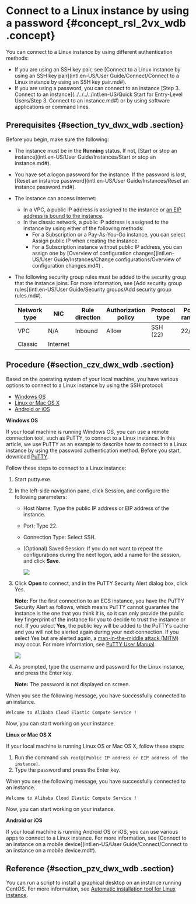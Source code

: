 # Connect to a Linux instance by using a password {#concept_rsl_2vx_wdb .concept}

You can connect to a Linux instance by using different authentication methods:

-   If you are using an SSH key pair, see [Connect to a Linux instance by using an SSH key pair](intl.en-US/User Guide/Connect/Connect to a Linux instance by using an SSH key pair.md#).
-   If you are using a password, you can connect to an instance [Step 3. Connect to an instance](../../../../intl.en-US/Quick Start for Entry-Level Users/Step 3. Connect to an instance.md#) or by using software applications or command lines.

## Prerequisites {#section_tyv_dwx_wdb .section}

Before you begin, make sure the following:

-   The instance must be in the **Running** status. If not, [Start or stop an instance](intl.en-US/User Guide/Instances/Start or stop an instance.md#).
-   You have set a logon password for the instance. If the password is lost, [Reset an instance password](intl.en-US/User Guide/Instances/Reset an instance password.md#).
-   The instance can access Internet:
    -   In a VPC, a public IP address is assigned to the instance or [an EIP address is bound to the instance](https://www.alibabacloud.com/help/doc-detail/27714.htm).
    -   In the classic network, a public IP address is assigned to the instance by using either of the following methods:
        -   For a Subscription or a Pay-As-You-Go instance, you can select Assign public IP when creating the instance.
        -   For a Subscription instance without public IP address, you can assign one by [Overview of configuration changes](intl.en-US/User Guide/Instances/Change configurations/Overview of configuration changes.md#) .
-   The following security group rules must be added to the security group that the instance joins. For more information, see [Add security group rules](intl.en-US/User Guide/Security groups/Add security group rules.md#).

    |Network type|NIC|Rule direction|Authorization policy|Protocol type|Port range|Authorization type|Authorization object |Priority|
    |------------|---|--------------|--------------------|-------------|----------|------------------|---------------------|--------|
    |VPC|N/A|Inbound|Allow|SSH \(22\)|22/22|Address Field Access|0.0.0.0/0|1|
    |Classic|Internet|


## Procedure {#section_czv_dwx_wdb .section}

Based on the operating system of your local machine, you have various options to connect to a Linux instance by using the SSH protocol:

-   [Windows OS](#windows)
-   [Linux or Mac OS X](#linux)
-   [Android or iOS](#mobile)

**Windows OS**

If your local machine is running Windows OS, you can use a remote connection tool, such as PuTTY, to connect to a Linux instance. In this article, we use PuTTY as an example to describe how to connect to a Linux instance by using the password authentication method. Before you start, download [PuTTY](http://www.chiark.greenend.org.uk/~sgtatham/putty/).

Follow these steps to connect to a Linux instance:

1.  Start putty.exe.
2.  In the left-side navigation pane, click Session, and configure the following parameters:
    -   Host Name: Type the public IP address or EIP address of the instance.
    -   Port: Type 22.
    -   Connection Type: Select SSH.
    -   \(Optional\) Saved Session: If you do not want to repeat the configurations during the next logon, add a name for the session, and click **Save**.

        ![](http://static-aliyun-doc.oss-cn-hangzhou.aliyuncs.com/assets/img/9621/5249_en-US.gif)

3.  Click **Open** to connect, and in the PuTTY Security Alert dialog box, click Yes.

    **Note:** For the first connection to an ECS instance, you have the PuTTY Security Alert as follows, which means PuTTY cannot guarantee the instance is the one that you think it is, so it can only provide the public key fingerprint of the instance for you to decide to trust the instance or not. If you select **Yes**, the public key will be added to the PuTTY’s cache and you will not be alerted again during your next connection. If you select Yes but are alerted again, a [man-in-the-middle attack \(MITM\)](https://en.wikipedia.org/wiki/Man-in-the-middle_attack) may occur. For more information, see [PuTTY User Manual](https://the.earth.li/~sgtatham/putty/0.70/htmldoc/Chapter2.html#gs-hostkey).

    ![](http://static-aliyun-doc.oss-cn-hangzhou.aliyuncs.com/assets/img/9621/5251_en-US.png)

4.  As prompted, type the username and password for the Linux instance, and press the Enter key.

    **Note:** The password is not displayed on screen.


When you see the following message, you have successfully connected to an instance.

```
Welcome to Alibaba Cloud Elastic Compute Service !
```

Now, you can start working on your instance.

**Linux or Mac OS X**

If your local machine is running Linux OS or Mac OS X, follow these steps:

1.  Run the command `ssh root@[Public IP address or EIP address of the instance]`.
2.  Type the password and press the Enter key.

When you see the following message, you have successfully connected to an instance.

```
Welcome to Alibaba Cloud Elastic Compute Service !
```

Now, you can start working on your instance.

**Android or iOS**

If your local machine is running Android OS or iOS, you can use various apps to connect to a Linux instance. For more information, see [Connect to an instance on a mobile device](intl.en-US/User Guide/Connect/Connect to an instance on a mobile device.md#).

## Reference {#section_pzv_dwx_wdb .section}

You can run a script to install a graphical desktop on an instance running CentOS. For more information, see [Automatic installation tool for Linux instance](https://www.alibabacloud.com/help/faq-detail/41181.htm).

